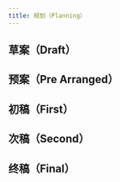 ```yaml
---
title: 规划（Planning）
---
```


## 草案（Draft）

## 预案（Pre Arranged）

## 初稿（First）

## 次稿（Second）

## 终稿（Final）
